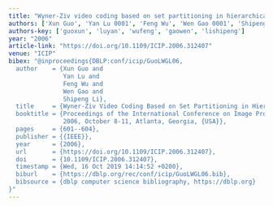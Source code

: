 ```yaml
---
title: "Wyner-Ziv video coding based on set partitioning in hierarchical tree"
authors: ['Xun Guo', 'Yan Lu 0001', 'Feng Wu', 'Wen Gao 0001', 'Shipeng Li']
authors-key: ['guoxun', 'luyan', 'wufeng', 'gaowen', 'lishipeng']
year: "2006"
article-link: "https://doi.org/10.1109/ICIP.2006.312407"
venue: "ICIP"
bibex: "@inproceedings{DBLP:conf/icip/GuoLWGL06,
  author    = {Xun Guo and
               Yan Lu and
               Feng Wu and
               Wen Gao and
               Shipeng Li},
  title     = {Wyner-Ziv Video Coding Based on Set Partitioning in Hierarchical Tree},
  booktitle = {Proceedings of the International Conference on Image Processing, {ICIP}
               2006, October 8-11, Atlanta, Georgia, {USA}},
  pages     = {601--604},
  publisher = {{IEEE}},
  year      = {2006},
  url       = {https://doi.org/10.1109/ICIP.2006.312407},
  doi       = {10.1109/ICIP.2006.312407},
  timestamp = {Wed, 16 Oct 2019 14:14:52 +0200},
  biburl    = {https://dblp.org/rec/conf/icip/GuoLWGL06.bib},
  bibsource = {dblp computer science bibliography, https://dblp.org}
}"
---
```


